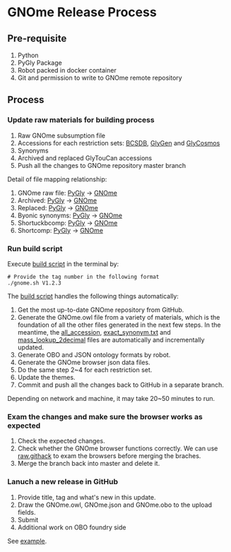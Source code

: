 # GNOme Release Process

## Pre-requisite
1. Python
2. PyGly Package
3. Robot packed in docker container
4. Git and permission to write to GNOme remote repository

## Process
### Update raw materials for building process
1. Raw GNOme subsumption file
2. Accessions for each restriction sets: [BCSDB](https://github.com/glygen-glycan-data/GNOme/blob/master/restrictions/GNOme_BCSDB.accessions.txt), [GlyGen](https://github.com/glygen-glycan-data/GNOme/blob/master/restrictions/GNOme_GlyGen.accessions.txt) and [GlyCosmos](https://github.com/glygen-glycan-data/GNOme/blob/master/restrictions/GNOme_GlyCosmos.accessions.txt)
3. Synonyms
4. Archived and replaced GlyTouCan accessions
5. Push all the changes to GNOme repository master branch

Detail of file mapping relationship:
1. GNOme raw file: [PyGly](https://github.com/glygen-glycan-data/PyGly/blob/master/smw/glycandata/data/gnome_subsumption_raw.txt) -> [GNOme](https://github.com/glygen-glycan-data/GNOme/blob/master/data/gnome_subsumption_raw.txt)
2. Archived: [PyGly](https://github.com/glygen-glycan-data/PyGly/blob/master/smw/glycandata/data/glytoucan_archived.txt) -> [GNOme](https://github.com/glygen-glycan-data/GNOme/blob/master/data/glytoucan_archived.txt)
3. Replaced: [PyGly](https://github.com/glygen-glycan-data/PyGly/blob/master/smw/glycandata/data/glytoucan_replaced.txt) -> [GNOme](https://github.com/glygen-glycan-data/GNOme/blob/master/data/glytoucan_replaced.txt)
4. Byonic synonyms: [PyGly](https://github.com/glygen-glycan-data/PyGly/blob/master/smw/glycandata/data/byonic2glytoucan.txt) -> [GNOme](https://github.com/glygen-glycan-data/GNOme/blob/master/data/byonic2glytoucan.txt)
5. Shortuckbcomp: [PyGly](https://github.com/glygen-glycan-data/PyGly/blob/master/smw/glycandata/data/shortuckbcomp2glytoucan.txt) -> [GNOme](https://github.com/glygen-glycan-data/GNOme/blob/master/data/shortuckbcomp2glytoucan.txt)
6. Shortcomp: [PyGly](https://github.com/glygen-glycan-data/PyGly/blob/master/smw/glycandata/data/shortcomp2glytoucan.txt) -> [GNOme](https://github.com/glygen-glycan-data/GNOme/blob/master/data/shortcomp2glytoucan.txt)
   

### Run build script
Execute [build script](https://github.com/glygen-glycan-data/PyGly/blob/master/scripts/gnome.sh) in the terminal by:
```
# Provide the tag number in the following format
./gnome.sh V1.2.3
```
The [build script](https://github.com/glygen-glycan-data/PyGly/blob/master/scripts/gnome.sh) handles the following things automatically:
1. Get the most up-to-date GNOme repository from GitHub.
2. Generate the GNOme.owl file from a variety of materials, which is the foundation of all the other files generated in the next few steps. 
In the meantime, the [all_accession](https://github.com/glygen-glycan-data/GNOme/blob/master/data/all_accession), [exact_synonym.txt](https://github.com/glygen-glycan-data/GNOme/blob/master/data/exact_synonym.txt) and [mass_lookup_2decimal](https://github.com/glygen-glycan-data/GNOme/blob/master/data/mass_lookup_2decimal) files are automatically and incrementally updated.
3. Generate OBO and JSON ontology formats by robot.
4. Generate the GNOme browser json data files.
5. Do the same step 2~4 for each restriction set.
6. Update the themes.
7. Commit and push all the changes back to GitHub in a separate branch. 

Depending on network and machine, it may take 20~50 minutes to run.


### Exam the changes and make sure the browser works as expected
1. Check the expected changes.
2. Check whether the GNOme browser functions correctly.
We can use [raw.githack](https://raw.githack.com/) to exam the browsers before merging the braches.
3. Merge the branch back into master and delete it.


### Lanuch a new release in GitHub
1. Provide title, tag and what's new in this update.
2. Draw the GNOme.owl, GNOme.json and GNOme.obo to the upload fields. 
3. Submit
4. Additional work on OBO foundry side

See [example](https://github.com/glygen-glycan-data/GNOme/releases/tag/V1.7.2).







